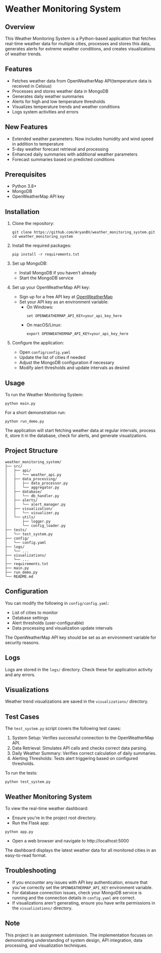 # Weather Monitoring System

## Overview

This Weather Monitoring System is a Python-based application that fetches real-time weather data for multiple cities, processes and stores this data, generates alerts for extreme weather conditions, and creates visualizations of weather trends.

## Features

- Fetches weather data from OpenWeatherMap API(temperature data is received in Celsius)
- Processes and stores weather data in MongoDB
- Generates daily weather summaries
- Alerts for high and low temperature thresholds
- Visualizes temperature trends and weather conditions
- Logs system activities and errors

## New Features 

- Extended weather parameters: Now includes humidity and wind speed in addition to temperature
- 5-day weather forecast retrieval and processing
- Enhanced daily summaries with additional weather parameters
- Forecast summaries based on predicted conditions

## Prerequisites

- Python 3.8+
- MongoDB
- OpenWeatherMap API key

## Installation

1. Clone the repository:
   ```
   git clone https://github.com/AryanBV/weather_monitoring_system.git
   cd weather_monitoring_system
   ```

2. Install the required packages:
   ```
   pip install -r requirements.txt
   ```

3. Set up MongoDB:
   - Install MongoDB if you haven't already
   - Start the MongoDB service

4. Set up your OpenWeatherMap API key:
   - Sign up for a free API key at [OpenWeatherMap](https://openweathermap.org/api)
   - Set your API key as an environment variable:
     - On Windows:
       ```
       set OPENWEATHERMAP_API_KEY=your_api_key_here
       ```
     - On macOS/Linux:
       ```
       export OPENWEATHERMAP_API_KEY=your_api_key_here
       ```

5. Configure the application:
   - Open `config/config.yaml`
   - Update the list of cities if needed
   - Adjust the MongoDB configuration if necessary
   - Modify alert thresholds and update intervals as desired

## Usage

To run the Weather Monitoring System:

```
python main.py
```

For a short demonstration run:

```
python run_demo.py
```

The application will start fetching weather data at regular intervals, process it, store it in the database, check for alerts, and generate visualizations.

## Project Structure

```
weather_monitoring_system/
├── src/
│   ├── api/
│   │   └── weather_api.py
│   ├── data_processing/
│   │   ├── data_processor.py
│   │   └── aggregator.py
│   ├── database/
│   │   └── db_handler.py
│   ├── alerts/
│   │   └── alert_manager.py
│   ├── visualization/
│   │   └── visualizer.py
│   └── utils/
│       ├── logger.py
│       └── config_loader.py
├── tests/
│   └── test_system.py
├── config/
│   └── config.yaml
├── logs/
│   └── ...
├── visualizations/
│   └── ...
├── requirements.txt
├── main.py
├── run_demo.py
└── README.md
```

## Configuration

You can modify the following in `config/config.yaml`:
- List of cities to monitor
- Database settings
- Alert thresholds (user-configurable)
- Data processing and visualization update intervals

The OpenWeatherMap API key should be set as an environment variable for security reasons.

## Logs

Logs are stored in the `logs/` directory. Check these for application activity and any errors.

## Visualizations

Weather trend visualizations are saved in the `visualizations/` directory.


## Test Cases

The `test_system.py` script covers the following test cases:

1. System Setup: Verifies successful connection to the OpenWeatherMap API.
2. Data Retrieval: Simulates API calls and checks correct data parsing.
3. Daily Weather Summary: Verifies correct calculation of daily summaries.
4. Alerting Thresholds: Tests alert triggering based on configured thresholds.

To run the tests:

```
python test_system.py
```
## Weather Monitoring System

To view the real-time weather dashboard:

- Ensure you're in the project root directory.
- Run the Flask app:

```
python app.py
```

- Open a web browser and navigate to http://localhost:5000

The dashboard displays the latest weather data for all monitored cities in an easy-to-read format.

## Troubleshooting

- If you encounter any issues with API key authentication, ensure that you've correctly set the `OPENWEATHERMAP_API_KEY` environment variable.
- For database connection issues, check your MongoDB service is running and the connection details in `config.yaml` are correct.
- If visualizations aren't generating, ensure you have write permissions in the `visualizations/` directory.

## Note 

This project is an assignment submission. The implementation focuses on demonstrating understanding of system design, API integration, data processing, and visualization techniques. 